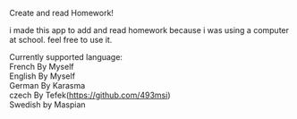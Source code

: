 Create and read Homework!

i made this app to add and read homework because i was using a computer at school.
feel free to use it.

Currently supported language: </br>
French By Myself</br>
English By Myself</br>
German By Karasma</br>
czech By Tefek(https://github.com/493msi)</br>
Swedish by Maspian</br>
